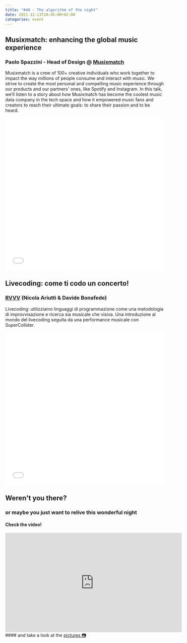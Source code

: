 ```yaml
---
title: "#40 - The algorithm of the night"
date: 2021-12-13T20:45:00+02:00
categories: event
---
```


## Musixmatch: enhancing the global music experience

### Paolo Spazzini - Head of Design @ [Musixmatch](//www.musixmatch.com)

Musixmatch is a crew of 100+ creative individuals who work together to impact the way millions of people consume and interact with music. We strive to create the most personal and compelling music experience through our products and our partners' ones, like Spotify and Instagram. In this talk, we’ll listen to a story about how Musixmatch has become the coolest music data company in the tech space and how it empowered music fans and creators to reach their ultimate goals: to share their passion and to be heard.

<iframe src="//www.slideshare.net/slideshow/embed_code/key/DPCGj43W9n86qT" width="100%" height="485" frameborder="0" marginwidth="0" marginheight="0" scrolling="no" allowfullscreen> </iframe>

## Livecoding: come ti codo un concerto!

### [RVVV](//soundcloud.com/rvvv-live) (Nicola Ariutti & Davide Bonafede)

Livecoding: utilizziamo linguaggi di programmazione come una metodologia di improvvisazione e ricerca sia musicale che visiva. Una introduzione al mondo del livecoding seguita da una performance musicale con SuperCollider.

<iframe src="//www.slideshare.net/slideshow/embed_code/key/bfznPzFVdWmr1K" width="100%" height="485" frameborder="0" marginwidth="0" marginheight="0" scrolling="no" allowfullscreen> </iframe>

## Weren't you there?

### or maybe you just want to relive this wonderful night

<section class="fb-links">

#### Check the video!

<iframe width="560" height="315" src="https://www.youtube.com/embed/28CkSRf1MUc" frameborder="0" allow="accelerometer; autoplay; clipboard-write; encrypted-media; gyroscope; picture-in-picture" allowfullscreen></iframe>
#### and take a look at the <a id="fb_photo_album" class="btn-facebook" target="_blank" href="//bit.ly/ST40p">pictures &#128247;</a>

</section>
